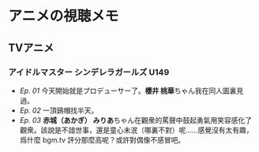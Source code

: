 # アニメの視聴メモ

## TVアニメ
### アイドルマスター シンデレラガールズ U149
- *Ep. 01* 今天開始就是プロデューサー了。**櫻井 桃華**ちゃん我在同人圖裏見過。
- *Ep. 02* 一頂鷄帽找半天。
- *Ep. 03* **赤城（あかぎ） みりあ**ちゃん在觀衆的罵聲中鼓起勇氣用笑容感化了觀衆。該說是不諳世事，還是童心未泯（哪裏不對）呢……感覺沒有太有趣，爲什麼 bgm.tv 評分那麼高呢？或許對偶像不感冒吧。